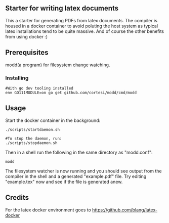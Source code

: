 ## Starter for writing latex documents

This a starter for generating PDFs from latex documents.
The compiler is housed in a docker container to avoid poluting the host system as typical latex installations tend to be quite massive.
And of course the other benefits from using docker :)

## Prerequisites

modd(a program) for filesystem change watching.

### Installing

```shell
#With go dev tooling installed
env GO111MODULE=on go get github.com/cortesi/modd/cmd/modd
```

## Usage

Start the docker container in the background:

```shell
./scripts/startdaemon.sh

#To stop the daemon, run:
./scripts/stopdaemon.sh
```

Then in a shell run the following in the same directory as "modd.conf":

```shell
modd
```

The filesystem watcher is now running and you should see output from the compiler in the shell and a generated "example.pdf" file.
Try editing "example.tex" now and see if the file is generated anew.

## Credits

For the latex docker environment goes to
https://github.com/blang/latex-docker

